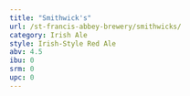 ```yaml
---
title: "Smithwick's"
url: /st-francis-abbey-brewery/smithwicks/
category: Irish Ale
style: Irish-Style Red Ale
abv: 4.5
ibu: 0
srm: 0
upc: 0
---
```


